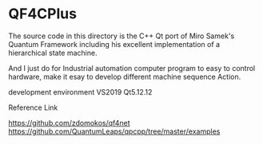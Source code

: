 # QF4CPlus

The source code in this directory is the C++ Qt port of Miro Samek's Quantum Framework including his excellent implementation of a hierarchical state machine. 

And I just do for Industrial automation computer program to easy to control hardware, make it esay to develop different machine sequence Action.

development environment
VS2019
Qt5.12.12



Reference Link

https://github.com/zdomokos/qf4net
https://github.com/QuantumLeaps/qpcpp/tree/master/examples
